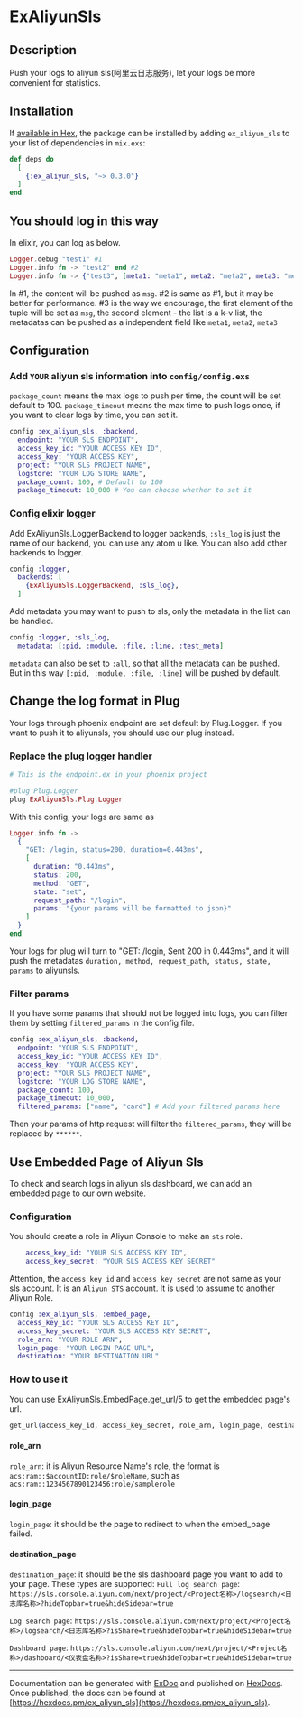 # ExAliyunSls

## Description
Push your logs to aliyun sls(阿里云日志服务), let your logs be more convenient for statistics.

## Installation

If [available in Hex](https://hex.pm/docs/publish), the package can be installed
by adding `ex_aliyun_sls` to your list of dependencies in `mix.exs`:

```elixir
def deps do
  [
    {:ex_aliyun_sls, "~> 0.3.0"}
  ]
end
```

## You should log in this way
In elixir, you can log as below.
```elixir
Logger.debug "test1" #1
Logger.info fn -> "test2" end #2
Logger.info fn -> {"test3", [meta1: "meta1", meta2: "meta2", meta3: "meta3"]} end #3
```
In #1, the content will be pushed as `msg`. #2 is same as #1, but it may be better for performance. #3 is the way we encourage, the first element of the tuple will be set as `msg`, the second element - the list is a k-v list, the metadatas can be pushed as a independent field like `meta1`, `meta2`, `meta3`

## Configuration

### Add `YOUR` aliyun sls information into `config/config.exs`

`package_count` means the max logs to push per time, the count will be set default to 100. `package_timeout` means the max time to push logs once, if you want to clear logs by time, you can set it.
```elixir
config :ex_aliyun_sls, :backend,
  endpoint: "YOUR SLS ENDPOINT",
  access_key_id: "YOUR ACCESS KEY ID",
  access_key: "YOUR ACCESS KEY",
  project: "YOUR SLS PROJECT NAME",
  logstore: "YOUR LOG STORE NAME",
  package_count: 100, # Default to 100
  package_timeout: 10_000 # You can choose whether to set it
```

### Config elixir logger

Add ExAliyunSls.LoggerBackend to logger backends, `:sls_log` is just the name of our backend, you can use any atom u like. You can also add other backends to logger.
```elixir
config :logger,
  backends: [
    {ExAliyunSls.LoggerBackend, :sls_log},
  ]
```
Add metadata you may want to push to sls, only the metadata in the list can be handled.
```elixir
config :logger, :sls_log,
  metadata: [:pid, :module, :file, :line, :test_meta]
```
`metadata` can also be set to `:all`, so that all the metadata can be pushed. But in this way `[:pid, :module, :file, :line]` will be pushed by default.

## Change the log format in Plug
Your logs through phoenix endpoint are set default by Plug.Logger. If you want to push it to aliyunsls, you should use our plug instead.

### Replace the plug logger handler
```elixir
# This is the endpoint.ex in your phoenix project

#plug Plug.Logger
plug ExAliyunSls.Plug.Logger
```
With this config, your logs are same as
```elixir
Logger.info fn ->
  {
    "GET: /login, status=200, duration=0.443ms",
    [
      duration: "0.443ms",
      status: 200,
      method: "GET",
      state: "set",
      request_path: "/login",
      params: "{your params will be formatted to json}"
    ]
  }
end
```
Your logs for plug will turn to "GET: /login, Sent 200 in 0.443ms", and it will push the metadatas `duration, method, request_path, status, state, params` to aliyunsls.


### Filter params
If you have some params that should not be logged into logs, you can filter them by setting `filtered_params` in the config file.
```elixir
config :ex_aliyun_sls, :backend,
  endpoint: "YOUR SLS ENDPOINT",
  access_key_id: "YOUR ACCESS KEY ID",
  access_key: "YOUR ACCESS KEY",
  project: "YOUR SLS PROJECT NAME",
  logstore: "YOUR LOG STORE NAME",
  package_count: 100,
  package_timeout: 10_000,
  filtered_params: ["name", "card"] # Add your filtered params here
```
Then your params of http request will filter the `filtered_params`, they will be replaced by `******`.

## Use Embedded Page of Aliyun Sls
To check and search logs in aliyun sls dashboard, we can add an embedded page to our own website.

### Configuration
You should create a role in Aliyun Console to make an `sts` role.
```elixir
    access_key_id: "YOUR SLS ACCESS KEY ID",
    access_key_secret: "YOUR SLS ACCESS KEY SECRET"
```
Attention, the `access_key_id` and `access_key_secret` are not same as your sls account. It is an `Aliyun STS` account. It is used to assume to another Aliyun Role.
```elixir
config :ex_aliyun_sls, :embed_page,
  access_key_id: "YOUR SLS ACCESS KEY ID",
  access_key_secret: "YOUR SLS ACCESS KEY SECRET",
  role_arn: "YOUR ROLE ARN",
  login_page: "YOUR LOGIN PAGE URL",
  destination: "YOUR DESTINATION URL"
```

### How to use it
You can use ExAliyunSls.EmbedPage.get_url/5 to get the embedded page's url.
```elixir
get_url(access_key_id, access_key_secret, role_arn, login_page, destination_page, duration_seconds \\ 3600, role_session_name \\ "default")
```
#### role_arn
`role_arn`: it is Aliyun Resource Name's role, the format is `acs:ram::$accountID:role/$roleName`, such as `acs:ram::1234567890123456:role/samplerole`

#### login_page
`login_page`: it should be the page to redirect to when the embed_page failed.

#### destination_page
`destination_page`: it should be the sls dashboard page you want to add to your page. These types are supported:
`Full log search page`: `https://sls.console.aliyun.com/next/project/<Project名称>/logsearch/<日志库名称>?hideTopbar=true&hideSidebar=true`

`Log search page`: `https://sls.console.aliyun.com/next/project/<Project名称>/logsearch/<日志库名称>?isShare=true&hideTopbar=true&hideSidebar=true`

`Dashboard page`: `https://sls.console.aliyun.com/next/project/<Project名称>/dashboard/<仪表盘名称>?isShare=true&hideTopbar=true&hideSidebar=true`

------

Documentation can be generated with [ExDoc](https://github.com/elixir-lang/ex_doc)
and published on [HexDocs](https://hexdocs.pm). Once published, the docs can
be found at [https://hexdocs.pm/ex_aliyun_sls](https://hexdocs.pm/ex_aliyun_sls).
